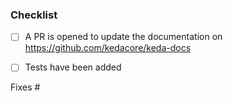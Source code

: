 <!-- Provide a description of what has been changed -->

### Checklist

- [ ] A PR is opened to update the documentation on https://github.com/kedacore/keda-docs
- [ ] Tests have been added


Fixes #
